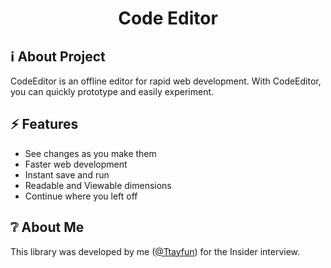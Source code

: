<div align="center">

# Code Editor
</div>

## ℹ️ About Project
CodeEditor is an offline editor for rapid web development. With CodeEditor, you can quickly prototype and easily experiment.

## ⚡ Features

- See changes as you make them
- Faster web development
- Instant save and run
- Readable and Viewable dimensions
- Continue where you left off


## ❔ About Me
This library was developed by me ([@Ttayfun](https://github.com/Ttayfun))  for the Insider interview.
